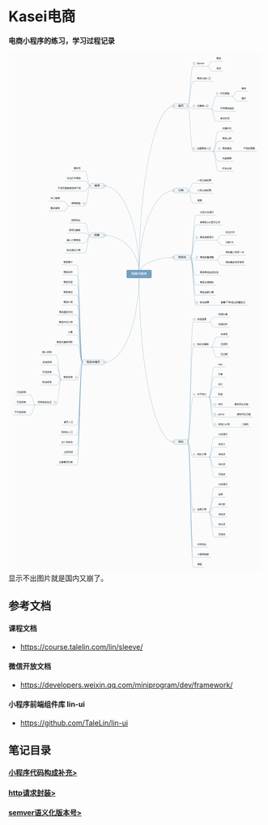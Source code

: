 # Kasei电商

**电商小程序的练习，学习过程记录**

![产品功能思维导图](https://raw.githubusercontent.com/hecheng1996lzg/KaseiMiniProgram/main/sources/01.jpg "产品功能思维导图")
显示不出图片就是国内又崩了。

## 参考文档
#### 课程文档
- https://course.talelin.com/lin/sleeve/

#### 微信开放文档
- https://developers.weixin.qq.com/miniprogram/dev/framework/

#### 小程序前端组件库 lin-ui
- https://github.com/TaleLin/lin-ui

## 笔记目录
#### [小程序代码构成补充>](https://github.com/hecheng1996lzg/KaseiMiniProgram/tree/main/note/%E5%B0%8F%E7%A8%8B%E5%BA%8F%E4%BB%A3%E7%A0%81%E6%9E%84%E6%88%90%E8%A1%A5%E5%85%85 "小程序代码构成补充>")
#### [http请求封装>](https://github.com/hecheng1996lzg/KaseiMiniProgram/tree/main/note/JS%E5%BC%82%E6%AD%A5 "http请求封装>")
#### [semver语义化版本号>](https://github.com/hecheng1996lzg/KaseiMiniProgram/tree/main/note/semver语义化版本号 "semver语义化版本号>")